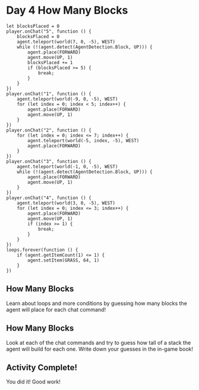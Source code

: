 # Day 4 How Many Blocks

```template
let blocksPlaced = 0
player.onChat("5", function () {
    blocksPlaced = 0
    agent.teleport(world(7, 0, -5), WEST)
    while (!(agent.detect(AgentDetection.Block, UP))) {
        agent.place(FORWARD)
        agent.move(UP, 1)
        blocksPlaced += 1
        if (blocksPlaced >= 5) {
            break;
        }
    }
})
player.onChat("1", function () {
    agent.teleport(world(-9, 0, -5), WEST)
    for (let index = 0; index < 5; index++) {
        agent.place(FORWARD)
        agent.move(UP, 1)
    }
})
player.onChat("2", function () {
    for (let index = 0; index <= 7; index++) {
        agent.teleport(world(-5, index, -5), WEST)
        agent.place(FORWARD)
    }
})
player.onChat("3", function () {
    agent.teleport(world(-1, 0, -5), WEST)
    while (!(agent.detect(AgentDetection.Block, UP))) {
        agent.place(FORWARD)
        agent.move(UP, 1)
    }
})
player.onChat("4", function () {
    agent.teleport(world(3, 0, -5), WEST)
    for (let index = 0; index <= 3; index++) {
        agent.place(FORWARD)
        agent.move(UP, 1)
        if (index >= 1) {
            break;
        }
    }
})
loops.forever(function () {
    if (agent.getItemCount(1) <= 1) {
        agent.setItem(GRASS, 64, 1)
    }
})

```

## How Many Blocks

Learn about loops and more conditions by guessing how many blocks the agent will place for each chat command!

## How Many Blocks

Look at each of the chat commands and try to guess how tall of a stack the agent will build for each one. Write down your guesses in the in-game book!

## Activity Complete!

You did it! Good work! 
